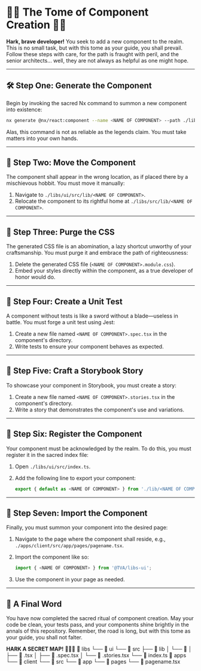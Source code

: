 # 🧙‍♂️ The Tome of Component Creation 🧙‍♂️

**Hark, brave developer!** You seek to add a new component to the realm. This is no small task, but with this tome as your guide, you shall prevail. Follow these steps with care, for the path is fraught with peril, and the senior architects... well, they are not always as helpful as one might hope.

---

## 🛠 Step One: Generate the Component

Begin by invoking the sacred Nx command to summon a new component into existence:

```bash
nx generate @nx/react:component --name <NAME OF COMPONENT> --path ./libs/ui/src/lib/<NAME OF COMPONENT>
```

Alas, this command is not as reliable as the legends claim. You must take matters into your own hands.

---

## 🚧 Step Two: Move the Component

The component shall appear in the wrong location, as if placed there by a mischievous hobbit. You must move it manually:

1. Navigate to `./libs/ui/src/lib/<NAME OF COMPONENT>`.
2. Relocate the component to its rightful home at `./libs/src/lib/<NAME OF COMPONENT>`.

---

## 🧹 Step Three: Purge the CSS

The generated CSS file is an abomination, a lazy shortcut unworthy of your craftsmanship. You must purge it and embrace the path of righteousness:

1. Delete the generated CSS file (`<NAME OF COMPONENT>.module.css`).
2. Embed your styles directly within the component, as a true developer of honor would do.

---

## 🧪 Step Four: Create a Unit Test

A component without tests is like a sword without a blade—useless in battle. You must forge a unit test using Jest:

1. Create a new file named `<NAME OF COMPONENT>.spec.tsx` in the component's directory.
2. Write tests to ensure your component behaves as expected.

---

## 📖 Step Five: Craft a Storybook Story

To showcase your component in Storybook, you must create a story:

1. Create a new file named `<NAME OF COMPONENT>.stories.tsx` in the component's directory.
2. Write a story that demonstrates the component's use and variations.

---

## 📜 Step Six: Register the Component

Your component must be acknowledged by the realm. To do this, you must register it in the sacred index file:

1. Open `./libs/ui/src/index.ts`.
2. Add the following line to export your component:

   ```typescript
   export { default as <NAME OF COMPONENT> } from './lib/<NAME OF COMPONENT>/<NAME OF COMPONENT>';
   ```

---

## 🏰 Step Seven: Import the Component

Finally, you must summon your component into the desired page:

1. Navigate to the page where the component shall reside, e.g., `./apps/client/src/app/pages/pagename.tsx`.
2. Import the component like so:

   ```typescript
   import { <NAME OF COMPONENT> } from '@TVA/libs-ui';
   ```

3. Use the component in your page as needed.

---

## 🌟 A Final Word

You have now completed the sacred ritual of component creation. May your code be clean, your tests pass, and your components shine brightly in the annals of this repository. Remember, the road is long, but with this tome as your guide, you shall not falter.

**HARK A SECRET MAP!** 🧙‍♂️✨
📁 libs
   └── 📁 ui
       └── 📁 src
           ├── 📁 lib
           │   └── 📁 <NAME OF COMPONENT>
           │       ├── 📄 <NAME OF COMPONENT>.tsx
           │       ├── 📄 <NAME OF COMPONENT>.spec.tsx
           │       └── 📄 <NAME OF COMPONENT>.stories.tsx
           └── 📄 index.ts
📁 apps
   └── 📁 client
       └── 📁 src
           └── 📁 app
               └── 📁 pages
                   └── 📄 pagename.tsx